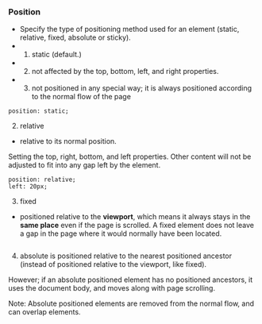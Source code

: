 ###  Position
- Specify the type of positioning method used for an element (static, relative, fixed, absolute or sticky).
- 1. static (default.)
- 2. not affected by the top, bottom, left, and right properties.
- 3. not positioned in any special way; it is always positioned according to the normal flow of the page
```
position: static;
```

2. relative
- relative to its normal position.

Setting the top, right, bottom, and left properties. 
Other content will not be adjusted to fit into any gap left by the element.
```
position: relative;
left: 20px;
```

3. fixed
- positioned relative to the **viewport**, which means it always stays in the **same place** even if the page is scrolled. 
A fixed element does not leave a gap in the page where it would normally have been located.
```
```
4. absolute
is positioned relative to the nearest positioned ancestor (instead of positioned relative to the viewport, like fixed).

However; if an absolute positioned element has no positioned ancestors, it uses the document body, and moves along with page scrolling.

Note: Absolute positioned elements are removed from the normal flow, and can overlap elements.
